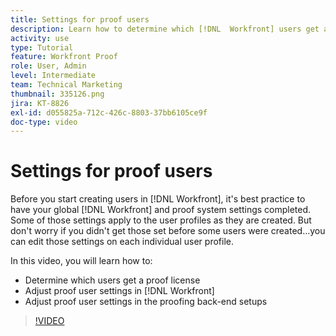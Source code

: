 ```yaml
---
title: Settings for proof users
description: Learn how to determine which [!DNL  Workfront] users get a proofing license, then adjust user settings in both [!DNL Workfront] and the back-end settings.
activity: use
type: Tutorial
feature: Workfront Proof
role: User, Admin
level: Intermediate
team: Technical Marketing
thumbnail: 335126.png
jira: KT-8826
exl-id: d055825a-712c-426c-8803-37bb6105ce9f
doc-type: video
---
```

# Settings for proof users

Before you start creating users in [!DNL  Workfront], it's best practice to have your global [!DNL Workfront] and proof system settings completed. Some of those settings apply to the user profiles as they are created. But don't worry if you didn't get those set before some users were created...you can edit those settings on each individual user profile.


In this video, you will learn how to:

* Determine which users get a proof license
* Adjust proof user settings in [!DNL  Workfront]
* Adjust proof user settings in the proofing back-end setups

>[!VIDEO](https://video.tv.adobe.com/v/335126/?quality=12&learn=on)

<!--
Lean More URLs
-->
